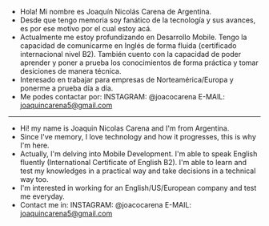 - Hola! Mi nombre es Joaquín Nicolás Carena de Argentina.
- Desde que tengo memoria soy fanático de la tecnología y sus avances, es por ese motivo por el cual estoy acá.
- Actualmente me estoy profundizando en Desarrollo Mobile. Tengo la capacidad de comunicarme en Inglés de forma fluida (certificado internacional nivel B2). También cuento con la capacidad de poder aprender y poner a prueba    los conocimientos de forma práctica y tomar desiciones de manera técnica.
- Interesado en trabajar para empresas de Norteamérica/Europa y ponerme a prueba día a día.
- Me podes contactar por:
INSTAGRAM: @joacocarena
E-MAIL: joaquincarena5@gmail.com
--------------------------------------------------------------------------------------------------------------------------------------------------------------------------
- Hi! my name is Joaquin Nicolas Carena and I'm from Argentina.
- Since I've memory, I love technology and how it progresses, this is why I'm here.
- Actually, I'm delving into Mobile Development. I'm able to speak English fluently (International Certificate of English B2). I'm able to learn and test my knowledges in a practical way and take decisions in a technical way 
  too.
- I'm interested in working for an English/US/European company and test me everyday.
- Contact me in:
INSTAGRAM: @joacocarena
E-MAIL: joaquincarena5@gmail.com
